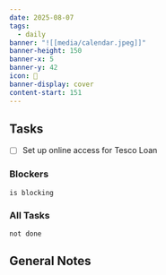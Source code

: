 ```yaml
---
date: 2025-08-07
tags:
  - daily
banner: "![[media/calendar.jpeg]]"
banner-height: 150
banner-x: 5
banner-y: 42
icon: 📆
banner-display: cover
content-start: 151
---
```


## Tasks

- [ ] Set up online access for Tesco Loan
### Blockers
```tasks
is blocking
```

### All Tasks
```tasks
not done
```

## General Notes

